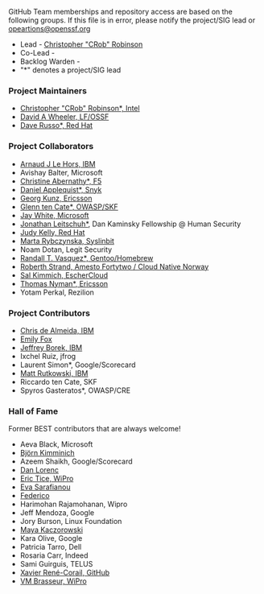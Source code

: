 GitHub Team memberships and repository access are based on the following groups. If this file is in error, please notify the project/SIG lead or opeartions@openssf.org

- Lead - [Christopher "CRob" Robinson](https://github.com/SecurityCRob)
- Co-Lead -
- Backlog Warden - 
- "*" denotes a project/SIG lead

### Project Maintainers
- [Christopher "CRob" Robinson*, Intel](https://github.com/SecurityCRob)
- [David A Wheeler, LF/OSSF](https://github.com/david-a-wheeler)
- [Dave Russo*, Red Hat](https://github.com/drusso-rh)

### Project Collaborators
- [Arnaud J Le Hors, IBM](https://github.com/lehors)
- Avishay Balter, Microsoft
- [Christine Abernathy*, F5](https://github.com/caabernathy)
- [Daniel Applequist*, Snyk](https://github.com/Torgo)
- [Georg Kunz, Ericsson](https://github.com/gkunz)
- [Glenn ten Cate*, OWASP/SKF](https://github.com/)
- [Jay White, Microsoft](https://github.com/camaleon2016)
- [Jonathan Leitschuh*](https://github.com/JLLeitschuh), Dan Kaminsky Fellowship @ Human Security
- [Judy Kelly, Red Hat](https://github.com/judyobrienie)
- [Marta Rybczynska, Syslinbit](https://github.com/mrybczyn)
- Noam Dotan, Legit Security
- [Randall T. Vasquez*, Gentoo/Homebrew](https://github.com/ran-dall)
- [Roberth Strand, Amesto Fortytwo / Cloud Native Norway](https://github.com/roberthstrand)
- [Sal Kimmich, EscherCloud](https://github.com/salkimmich)
- [Thomas Nyman*, Ericsson](https://github.com/thomasnyman)
- Yotam Perkal, Rezilion

### Project Contributors
- [Chris de Almeida, IBM](https://github.com/ctcpip)
- [Emily Fox](https://github.com/TheFoxAtWork)
- [Jeffrey Borek, IBM](https://github.com/jtborek)
- Ixchel Ruiz, jfrog
- Laurent Simon*, Google/Scorecard
- [Matt Rutkowski, IBM](https://github.com/mrutkows)
- Riccardo ten Cate, SKF
- Spyros Gasteratos*, OWASP/CRE


### Hall of Fame
Former BEST contributors that are always welcome!
- Aeva Black, Microsoft
- [Björn Kimminich](https://github.com/orgs/ossf/people/bkimminich) 
- Azeem Shaikh, Google/Scorecard
- [Dan Lorenc](https://github.com/orgs/ossf/people/dlorenc)
- [Eric Tice, WiPro](https://github.com/)
- [Eva Sarafianou](https://github.com/orgs/ossf/people/esarafianou) 
- [Federico](https://github.com/orgs/ossf/people/rhaidiz) 
- Harimohan Rajamohanan, Wipro
- Jeff Mendoza, Google
- Jory Burson, Linux Foundation
- [Maya Kaczorowski](https://github.com/orgs/ossf/people/mayakacz) 
- Kara Olive, Google
- Patricia Tarro, Dell
- Rosaria Carr, Indeed
- Sami Guirguis, TELUS
- [Xavier René-Corail, GitHub](https://github.com/xcorail)
- [VM Brasseur, WiPro](https://github.com/)
